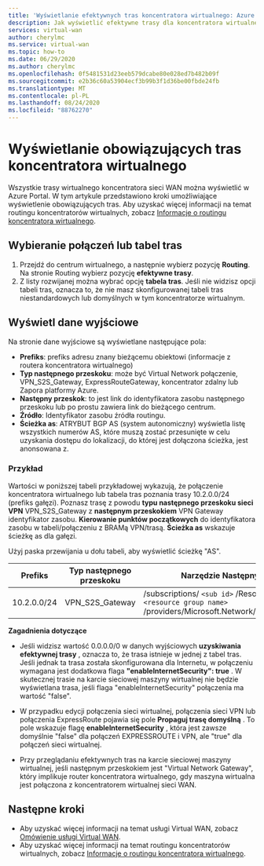 ```yaml
---
title: 'Wyświetlanie efektywnych tras koncentratora wirtualnego: Azure Virtual WAN | Microsoft Docs'
description: Jak wyświetlić efektywne trasy dla koncentratora wirtualnego w wirtualnej sieci WAN platformy Azure
services: virtual-wan
author: cherylmc
ms.service: virtual-wan
ms.topic: how-to
ms.date: 06/29/2020
ms.author: cherylmc
ms.openlocfilehash: 0f5481531d23eeb579dcabe80e028ed7b482b09f
ms.sourcegitcommit: e2b36c60a53904ecf3b99b3f1d36be00fbde24fb
ms.translationtype: MT
ms.contentlocale: pl-PL
ms.lasthandoff: 08/24/2020
ms.locfileid: "88762270"
---
```

# <a name="view-virtual-hub-effective-routes"></a>Wyświetlanie obowiązujących tras koncentratora wirtualnego

Wszystkie trasy wirtualnego koncentratora sieci WAN można wyświetlić w Azure Portal. W tym artykule przedstawiono kroki umożliwiające wyświetlenie obowiązujących tras. Aby uzyskać więcej informacji na temat routingu koncentratorów wirtualnych, zobacz [Informacje o routingu koncentratora wirtualnego](about-virtual-hub-routing.md).

## <a name="select-connections-or-route-tables"></a><a name="routing"></a>Wybieranie połączeń lub tabel tras

1. Przejdź do centrum wirtualnego, a następnie wybierz pozycję **Routing**. Na stronie Routing wybierz pozycję **efektywne trasy**.
1. Z listy rozwijanej można wybrać opcję **tabela tras**. Jeśli nie widzisz opcji tabeli tras, oznacza to, że nie masz skonfigurowanej tabeli tras niestandardowych lub domyślnych w tym koncentratorze wirtualnym.

## <a name="view-output"></a><a name="output"></a>Wyświetl dane wyjściowe

Na stronie dane wyjściowe są wyświetlane następujące pola:

* **Prefiks**: prefiks adresu znany bieżącemu obiektowi (informacje z routera koncentratora wirtualnego)
* **Typ następnego przeskoku**: może być Virtual Network połączenie, VPN_S2S_Gateway, ExpressRouteGateway, koncentrator zdalny lub Zapora platformy Azure.
* **Następny przeskok**: to jest link do identyfikatora zasobu następnego przeskoku lub po prostu zawiera link do bieżącego centrum.
* **Źródło**: Identyfikator zasobu źródła routingu.
* **Ścieżka as**: ATRYBUT BGP AS (system autonomiczny) wyświetla listę wszystkich numerów AS, które muszą zostać przesunięte w celu uzyskania dostępu do lokalizacji, do której jest dołączona ścieżka, jest anonsowana z.

### <a name="example"></a><a name="example"></a>Przykład

Wartości w poniższej tabeli przykładowej wykazują, że połączenie koncentratora wirtualnego lub tabela tras poznania trasy 10.2.0.0/24 (prefiks gałęzi). Poznasz trasę z powodu **typu następnego przeskoku sieci VPN** VPN_S2S_Gateway z **następnym przeskokiem** VPN Gateway identyfikator zasobu. **Kierowanie punktów początkowych** do identyfikatora zasobu w tabeli/połączeniu z BRAMą VPN/trasą. **Ścieżka as** wskazuje ścieżkę as dla gałęzi.

Użyj paska przewijania u dołu tabeli, aby wyświetlić ścieżkę "AS".

| **Prefiks** |  **Typ następnego przeskoku** | **Narzędzie Następny przeskok** |  **Źródło trasy** |**Ścieżka AS** |
| ---        | ---                | ---          | ---               | ---         |
| 10.2.0.0/24| VPN_S2S_Gateway |/subscriptions/ `<sub id>` /ResourceGroups/ `<resource group name>` /providers/Microsoft.Network/vpnGateways/vpngw|/subscriptions/ `<sub id>` /ResourceGroups/ `<resource group name>` /providers/Microsoft.Network/vpnGateways/vpngw| 20000|

**Zagadnienia dotyczące**

* Jeśli widzisz wartość 0.0.0.0/0 w danych wyjściowych **uzyskiwania efektywnej trasy** , oznacza to, że trasa istnieje w jednej z tabel tras. Jeśli jednak ta trasa została skonfigurowana dla Internetu, w połączeniu wymagana jest dodatkowa flaga **"enableInternetSecurity": true** . W skutecznej trasie na karcie sieciowej maszyny wirtualnej nie będzie wyświetlana trasa, jeśli flaga "enableInternetSecurity" połączenia ma wartość "false".

* W przypadku edycji połączenia sieci wirtualnej, połączenia sieci VPN lub połączenia ExpressRoute pojawia się pole **Propaguj trasę domyślną** . To pole wskazuje flagę **enableInternetSecurity** , która jest zawsze domyślnie "false" dla połączeń EXPRESSROUTE i VPN, ale "true" dla połączeń sieci wirtualnej.

* Przy przeglądaniu efektywnych tras na karcie sieciowej maszyny wirtualnej, jeśli następnym przeskokiem jest "Virtual Network Gateway", który implikuje router koncentratora wirtualnego, gdy maszyna wirtualna jest połączona z koncentratorem wirtualnej sieci WAN.

## <a name="next-steps"></a>Następne kroki

* Aby uzyskać więcej informacji na temat usługi Virtual WAN, zobacz [Omówienie usługi Virtual WAN](virtual-wan-about.md).
* Aby uzyskać więcej informacji na temat routingu koncentratorów wirtualnych, zobacz [Informacje o routingu koncentratora wirtualnego](about-virtual-hub-routing.md).
